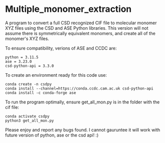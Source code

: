 # Multiple_monomer_extraction
A program to convert a full CSD recognized CIF file to molecular monomer XYZ files using the CSD and ASE Python libraries. This version will not assume there is symmetrically equivalent monomers, and create all of the monomer's XYZ files.

To ensure compatibility, verions of ASE and CCDC are:
```
python = 3.11.5
ase = 3.23.0
csd-python-api = 3.3.0
```

To create an environment ready for this code use:

```
conda create -n csdpy
conda install --channel=https://conda.ccdc.cam.ac.uk csd-python-api
conda install -c conda-forge ase
```

To run the program optimally, ensure get_all_mon.py is in the folder with the cif file:
```
conda activate csdpy
python3 get_all_mon.py
```

Please enjoy and report any bugs found. I cannot gauruntee it will work with future version of python, ase or the csd api! :) 
